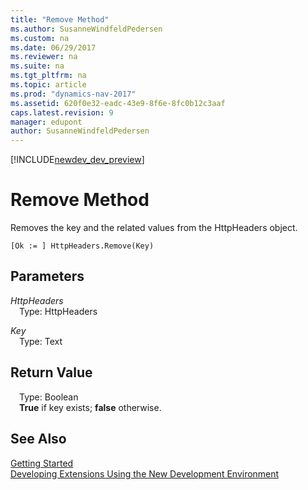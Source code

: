 ```yaml
---
title: "Remove Method"
ms.author: SusanneWindfeldPedersen
ms.custom: na
ms.date: 06/29/2017
ms.reviewer: na
ms.suite: na
ms.tgt_pltfrm: na
ms.topic: article
ms.prod: "dynamics-nav-2017"
ms.assetid: 620f0e32-eadc-43e9-8f6e-8fc0b12c3aaf
caps.latest.revision: 9
manager: edupont
author: SusanneWindfeldPedersen
---
```


[!INCLUDE[newdev_dev_preview](../includes/newdev_dev_preview.md)]

# Remove Method
Removes the key and the related values from the HttpHeaders object.

```
[Ok := ] HttpHeaders.Remove(Key)
```

## Parameters
*HttpHeaders*  
&emsp;Type: HttpHeaders

*Key*  
&emsp;Type: Text

## Return Value
&emsp;Type: Boolean  
&emsp;**True** if key exists; **false** otherwise.

## See Also
[Getting Started](../devenv-get-started.md)  
[Developing Extensions Using the New Development Environment](../devenv-dev-overview.md)
